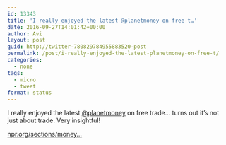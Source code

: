 ```yaml
---
id: 13343
title: 'I really enjoyed the latest @planetmoney on free t…'
date: 2016-09-27T14:01:42+00:00
author: Avi
layout: post
guid: http://twitter-780829784955883520-post
permalink: /post/i-really-enjoyed-the-latest-planetmoney-on-free-t/
categories:
  - none
tags:
  - micro
  - tweet
format: status
---
```

I really enjoyed the latest [@planetmoney](http://twitter.com/planetmoney) on free trade… turns out it’s not just about trade. Very insightful!

[npr.org/sections/money…](http://www.npr.org/sections/money/2016/09/23/495226796/episode-725-trade-show)